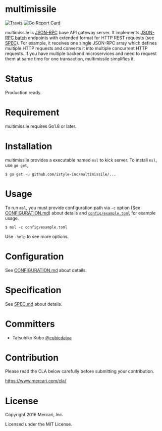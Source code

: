 # multimissile

[![Travis](https://img.shields.io/travis/mercari/multimissile.svg?style=flat-square)](https://travis-ci.org/mercari/multimissile) [![Go Report Card](https://goreportcard.com/badge/github.com/istyle-inc/multimissile)](https://goreportcard.com/report/github.com/istyle-inc/multimissile)

multimissile is [JSON-RPC](http://www.jsonrpc.org/) base API gateway server. It implements [JSON-RPC batch](http://www.jsonrpc.org/specification#batch) endpoints with extended format for HTTP REST requests (see [SPEC](/SPEC.md)). For example, it receives one single JSON-RPC array which defines multiple HTTP requests and converts it into multiple concurrent HTTP requests. If you have multiple backend microservices and need to request them at same time for one transaction, multimissile simplifies it.

# Status

Production ready.

# Requirement

multimissile requires Go1.8 or later.

# Installation

multimissile provides a executable named `msl` to kick server. To install `msl`, use `go get`,

```
$ go get -u github.com/istyle-inc/multimissile/...
```

# Usage

To run `msl`, you must provide configuration path via `-c` option (See [CONFIGURATION.md](/CONFIGURATION.md)) about details and [`config/example.toml`](/config/example.toml) for example usage.

```
$ msl -c config/example.toml
```

Use `-help` to see more options.


# Configuration

See [CONFIGURATION.md](/CONFIGURATION.md) about details.

# Specification

See [SPEC.md](/SPEC.md) about details.

# Committers

 * Tatsuhiko Kubo [@cubicdaiya](https://github.com/cubicdaiya)

# Contribution

Please read the CLA below carefully before submitting your contribution.

https://www.mercari.com/cla/

# License

Copyright 2016 Mercari, Inc.

Licensed under the MIT License.
